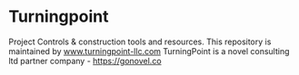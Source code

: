 # Turningpoint
Project Controls &amp; construction tools and resources.
This repository is maintained by www.turningpoint-llc.com
TurningPoint is a novel consulting ltd partner company - https://gonovel.co
